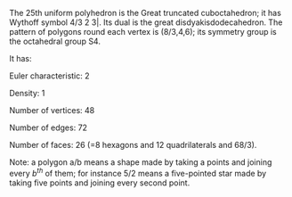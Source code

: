 The 25th uniform polyhedron is the Great truncated cuboctahedron; it has
Wythoff symbol 4/3 2 3|. Its dual is the great disdyakisdodecahedron.
The pattern of polygons round each vertex is (8/3,4,6); its symmetry
group is the octahedral group S4.

It has:

Euler characteristic: 2

Density: 1

Number of vertices: 48

Number of edges: 72

Number of faces: 26 (=8 hexagons and 12 quadrilaterals and
6<span>8/3</span>).

Note: a polygon a/b means a shape made by taking a points and joining
every $b^{th}$ of them; for instance 5/2 means a five-pointed star made
by taking five points and joining every second point.
